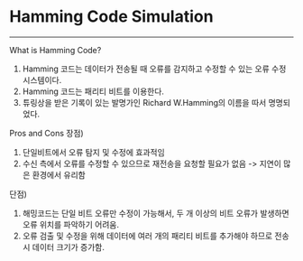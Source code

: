 # Hamming Code Simulation
------------------------------------------------------------
What is Hamming Code?
1) Hamming 코드는 데이터가 전송될 때 오류를 감지하고 수정할 수 있는 오류 수정 시스템이다.
2) Hamming 코드는 패리티 비트를 이용한다.
3) 튜링상을 받은 기록이 있는 발명가인 Richard W.Hamming의 이름을 따서 명명되었다.

Pros and Cons
장점)
1. 단일비트에서 오류 탐지 및 수정에 효과적임
2. 수신 측에서 오류를 수정할 수 있으므로 재전송을 요청할 필요가 없음 -> 지연이 많은 환경에서 유리함

단점)
1. 해밍코드는 단일 비트 오류만 수정이 가능해서, 두 개 이상의 비트 오류가 발생하면 오류 위치를 파악하기 어려움.
2. 오류 검출 및 수정을 위해 데이터에 여러 개의 패리티 비트를 추가해야 하므로 전송시 데이터 크기가 증가함.
